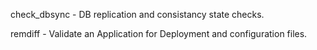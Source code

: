 check_dbsync - DB replication and consistancy state checks.

remdiff - Validate an Application for Deployment and configuration files.
